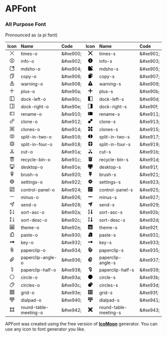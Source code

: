 ﻿# APFont

### All Purpose Font  
Pronounced as (ə pi fɑnt)  

| Icon | Name | Code | Icon | Name | Code |
| :---: | :--- | :--- | :---: | :--- | :--- |
| ![times-o](Icons/png/times-o.png) | times-o | \&#xe900; | ![times-s](Icons/png/times-s.png) | times-s | \&#xe901; |
| ![info-o](Icons/png/info-o.png) | info-o | \&#xe902; | ![info-s](Icons/png/info-s.png) | info-s | \&#xe903; |
| ![mdsho-0](Icons/png/mdsho-o.png) | mdsho-o | \&#xe904; | ![mdsho-s](Icons/png/mdsho-s.png) | mdsho-s | \&#xe905; |
| ![copy-0](Icons/png/copy-o.png) | copy-o | \&#xe906; | ![copy-s](Icons/png/copy-s.png) | copy-s | \&#xe907; |
| ![warning-0](Icons/png/warning-o.png) | warning-o | \&#xe908; | ![warning-s](Icons/png/warning-s.png) | warning-s | \&#xe909; |
| ![plus-0](Icons/png/plus-o.png) | plus-o | \&#xe90a; | ![plus-s](Icons/png/plus-s.png) | plus-s | \&#xe90b; |
| ![dock-left-o](Icons/png/dock-left-o.png) | dock-left-o | \&#xe90c; | ![dock-left-s](Icons/png/dock-left-s.png) | dock-left-s | \&#xe90d; |
| ![dock-right-o](Icons/png/dock-right-o.png) | dock-right-o | \&#xe90e; | ![dock-right-s](Icons/png/dock-right-s.png) | dock-right-s | \&#xe90f; |
| ![rename-o](Icons/png/rename-o.png) | rename-o | \&#xe910; | ![rename-s](Icons/png/rename-s.png) | rename-s | \&#xe911; |
| ![clone-o](Icons/png/clone-o.png) | clone-o | \&#xe912; | ![clone-s](Icons/png/clone-s.png) | clone-s | \&#xe913; |
| ![clones-o](Icons/png/clones-o.png) | clones-o | \&#xe914; | ![clones-s](Icons/png/clones-s.png) | clones-s | \&#xe915; |
| ![split-in-two-o](Icons/png/split-in-two-o.png) | split-in-two-o | \&#xe916; | ![split-in-two-s](Icons/png/split-in-two-s.png) | split-in-two-s | \&#xe917; |
| ![split-in-four-o](Icons/png/split-in-four-o.png) | split-in-four-o | \&#xe918; | ![split-in-four-s](Icons/png/split-in-four-s.png) | split-in-four-s | \&#xe919; |
| ![cut-o](Icons/png/cut-o.png) | cut-o | \&#xe91a; | ![cut-s](Icons/png/cut-s.png) | cut-s | \&#xe91b; |
| ![recycle-bin-o](Icons/png/recycle-bin-o.png) | recycle-bin-o | \&#xe91c; | ![recycle-bin-s](Icons/png/recycle-bin-s.png) | recycle-bin-s | \&#xe91d; |
| ![desktop-o](Icons/png/desktop-o.png) | desktop-o | \&#xe91e; | ![desktop-s](Icons/png/desktop-s.png) | desktop-s | \&#xe91f; |
| ![brush-o](Icons/png/brush-o.png) | brush-o | \&#xe920; | ![brush-s](Icons/png/brush-s.png) | brush-s | \&#xe921; |
| ![settings-o](Icons/png/settings-o.png) | settings-o | \&#xe922; | ![settings-s](Icons/png/settings-s.png) | settings-s | \&#xe923; |
| ![control-panel-o](Icons/png/control-panel-o.png) | control-panel-o | \&#xe924; | ![control-panel-s](Icons/png/control-panel-s.png) | control-panel-s | \&#xe925; |
| ![minus-o](Icons/png/minus-o.png) | minus-o | \&#xe926; | ![minus-s](Icons/png/minus-s.png) | minus-s | \&#xe927; |
| ![send-o](Icons/png/send-o.png) | send-o | \&#xe928; | ![send-s](Icons/png/send-s.png) | send-s | \&#xe929; |
| ![sort-asc-o](Icons/png/sort-asc-o.png) | sort-asc-o | \&#xe92a; | ![sort-asc-s](Icons/png/sort-asc-s.png) | sort-asc-s | \&#xe92b; |
| ![sort-desc-o](Icons/png/sort-desc-o.png) | sort-desc-o | \&#xe92c; | ![sort-desc-s](Icons/png/sort-desc-s.png) | sort-desc-s | \&#xe92d; |
| ![theme-o](Icons/png/theme-o.png) | theme-o | \&#xe92e; | ![theme-s](Icons/png/theme-s.png) | theme-s | \&#xe92f; |
| ![paste-o](Icons/png/paste-o.png) | paste-o | \&#xe930; | ![paste-s](Icons/png/paste-s.png) | paste-s | \&#xe931; |
| ![key-o](Icons/png/key-o.png) | key-o | \&#xe932; | ![key-s](Icons/png/key-s.png) | key-s | \&#xe933; |
| ![paperclip-o](Icons/png/paperclip-o.png) | paperclip-o | \&#xe934; | ![paperclip-s](Icons/png/paperclip-s.png) | paperclip-s | \&#xe935; |
| ![paperclip-angle-o](Icons/png/paperclip-angle-o.png) | paperclip-angle-o | \&#xe936; | ![paperclip-angle-s](Icons/png/paperclip-angle-s.png) | paperclip-angle-s | \&#xe937; |
| ![paperclip-half-o](Icons/png/paperclip-half-o.png) | paperclip-half-o | \&#xe938; | ![paperclip-half-s](Icons/png/paperclip-half-s.png) | paperclip-half-s | \&#xe939; |
| ![circle-o](Icons/png/circle-o.png) | circle-o | \&#xe93a; | ![circle-s](Icons/png/circle-s.png) | circle-s | \&#xe93b; |
| ![circles-o](Icons/png/circles-o.png) | circles-o | \&#xe93c; | ![circles-s](Icons/png/circles-s.png) | circles-s | \&#xe93d; |
| ![grid-o](Icons/png/grid-o.png) | grid-o | \&#xe93e; | ![grid-s](Icons/png/grid-s.png) | grid-s | \&#xe93f; |
| ![dialpad-o](Icons/png/dialpad-o.png) | dialpad-o | \&#xe940; | ![dialpad-s](Icons/png/dialpad-s.png) | dialpad-s | \&#xe941; |
| ![round-table-meeting-o](Icons/png/round-table-meeting-o.png) | round-table-meeting-o | \&#xe942; | ![round-table-meeting-s](Icons/png/round-table-meeting-s.png) | round-table-meeting-s | \&#xe943; |
                                
APFont was created using the free version of <b>[IcoMoon](https://icomoon.io)</b> generator. You can use any icon to font generator you like.
